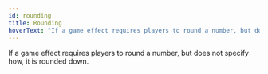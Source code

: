 ```yaml
---
id: rounding
title: Rounding
hoverText: "If a game effect requires players to round a number, but does not specify how, it is rounded down."
---
```


If a game effect requires players to round a number, but does not specify how, it is rounded down.